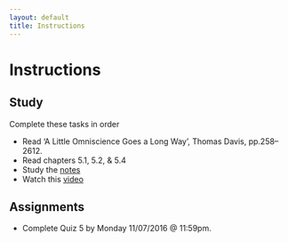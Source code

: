 ```yaml
---
layout: default
title: Instructions
---
```



# Instructions #

## Study

Complete these tasks in order
+ Read ‘A Little Omniscience Goes a Long Way’, Thomas Davis, pp.258–2612. 
+ Read chapters 5.1, 5.2, & 5.4 
+ Study the [notes](/Teaching/Examined/FreeWill/Handout1)
+ Watch this [video](https://www.youtube.com/watch?v=iSfXdNIolQA)


## Assignments

+ Complete Quiz 5 by Monday 11/07/2016 @ 11:59pm.

